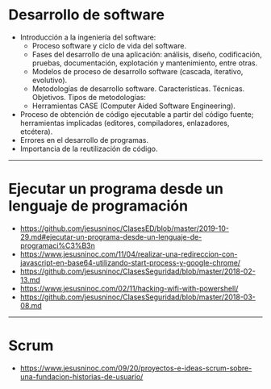 # Desarrollo de software
- Introducción a la ingeniería del software:
  - Proceso software y ciclo de vida del software.
  - Fases del desarrollo de una aplicación: análisis, diseño, codificación, pruebas, documentación, explotación y mantenimiento, entre otras.
  - Modelos de proceso de desarrollo software (cascada, iterativo, evolutivo).
  - Metodologías de desarrollo software. Características. Técnicas. Objetivos. Tipos de metodologías:
  - Herramientas CASE (Computer Aided Software Engineering).
- Proceso de obtención de código ejecutable a partir del código fuente; herramientas implicadas (editores, compiladores, enlazadores, etcétera).
- Errores en el desarrollo de programas.
- Importancia de la reutilización de código.

-------------------

# Ejecutar un programa desde un lenguaje de programación
* https://github.com/jesusninoc/ClasesED/blob/master/2019-10-29.md#ejecutar-un-programa-desde-un-lenguaje-de-programaci%C3%B3n
* https://www.jesusninoc.com/11/04/realizar-una-redireccion-con-javascript-en-base64-utilizando-start-process-y-google-chrome/
* https://github.com/jesusninoc/ClasesSeguridad/blob/master/2018-02-13.md
* https://www.jesusninoc.com/02/11/hacking-wifi-with-powershell/
* https://github.com/jesusninoc/ClasesSeguridad/blob/master/2018-03-08.md

-------------------

# Scrum
* https://www.jesusninoc.com/09/20/proyectos-e-ideas-scrum-sobre-una-fundacion-historias-de-usuario/
